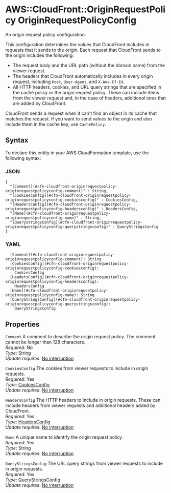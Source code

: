 # AWS::CloudFront::OriginRequestPolicy OriginRequestPolicyConfig<a name="aws-properties-cloudfront-originrequestpolicy-originrequestpolicyconfig"></a>

An origin request policy configuration\.

This configuration determines the values that CloudFront includes in requests that it sends to the origin\. Each request that CloudFront sends to the origin includes the following:

- The request body and the URL path \(without the domain name\) from the viewer request\.
- The headers that CloudFront automatically includes in every origin request, including `Host`, `User-Agent`, and `X-Amz-Cf-Id`\.
- All HTTP headers, cookies, and URL query strings that are specified in the cache policy or the origin request policy\. These can include items from the viewer request and, in the case of headers, additional ones that are added by CloudFront\.

CloudFront sends a request when it can't find an object in its cache that matches the request\. If you want to send values to the origin and also include them in the cache key, use `CachePolicy`\.

## Syntax<a name="aws-properties-cloudfront-originrequestpolicy-originrequestpolicyconfig-syntax"></a>

To declare this entity in your AWS CloudFormation template, use the following syntax:

### JSON<a name="aws-properties-cloudfront-originrequestpolicy-originrequestpolicyconfig-syntax.json"></a>

```
{
  "[Comment](#cfn-cloudfront-originrequestpolicy-originrequestpolicyconfig-comment)" : String,
  "[CookiesConfig](#cfn-cloudfront-originrequestpolicy-originrequestpolicyconfig-cookiesconfig)" : CookiesConfig,
  "[HeadersConfig](#cfn-cloudfront-originrequestpolicy-originrequestpolicyconfig-headersconfig)" : HeadersConfig,
  "[Name](#cfn-cloudfront-originrequestpolicy-originrequestpolicyconfig-name)" : String,
  "[QueryStringsConfig](#cfn-cloudfront-originrequestpolicy-originrequestpolicyconfig-querystringsconfig)" : QueryStringsConfig
}
```

### YAML<a name="aws-properties-cloudfront-originrequestpolicy-originrequestpolicyconfig-syntax.yaml"></a>

```
  [Comment](#cfn-cloudfront-originrequestpolicy-originrequestpolicyconfig-comment): String
  [CookiesConfig](#cfn-cloudfront-originrequestpolicy-originrequestpolicyconfig-cookiesconfig):
    CookiesConfig
  [HeadersConfig](#cfn-cloudfront-originrequestpolicy-originrequestpolicyconfig-headersconfig):
    HeadersConfig
  [Name](#cfn-cloudfront-originrequestpolicy-originrequestpolicyconfig-name): String
  [QueryStringsConfig](#cfn-cloudfront-originrequestpolicy-originrequestpolicyconfig-querystringsconfig):
    QueryStringsConfig
```

## Properties<a name="aws-properties-cloudfront-originrequestpolicy-originrequestpolicyconfig-properties"></a>

`Comment` <a name="cfn-cloudfront-originrequestpolicy-originrequestpolicyconfig-comment"></a>
A comment to describe the origin request policy\. The comment cannot be longer than 128 characters\.  
_Required_: No  
_Type_: String  
_Update requires_: [No interruption](https://docs.aws.amazon.com/AWSCloudFormation/latest/UserGuide/using-cfn-updating-stacks-update-behaviors.html#update-no-interrupt)

`CookiesConfig` <a name="cfn-cloudfront-originrequestpolicy-originrequestpolicyconfig-cookiesconfig"></a>
The cookies from viewer requests to include in origin requests\.  
_Required_: Yes  
_Type_: [CookiesConfig](aws-properties-cloudfront-originrequestpolicy-cookiesconfig.md)  
_Update requires_: [No interruption](https://docs.aws.amazon.com/AWSCloudFormation/latest/UserGuide/using-cfn-updating-stacks-update-behaviors.html#update-no-interrupt)

`HeadersConfig` <a name="cfn-cloudfront-originrequestpolicy-originrequestpolicyconfig-headersconfig"></a>
The HTTP headers to include in origin requests\. These can include headers from viewer requests and additional headers added by CloudFront\.  
_Required_: Yes  
_Type_: [HeadersConfig](aws-properties-cloudfront-originrequestpolicy-headersconfig.md)  
_Update requires_: [No interruption](https://docs.aws.amazon.com/AWSCloudFormation/latest/UserGuide/using-cfn-updating-stacks-update-behaviors.html#update-no-interrupt)

`Name` <a name="cfn-cloudfront-originrequestpolicy-originrequestpolicyconfig-name"></a>
A unique name to identify the origin request policy\.  
_Required_: Yes  
_Type_: String  
_Update requires_: [No interruption](https://docs.aws.amazon.com/AWSCloudFormation/latest/UserGuide/using-cfn-updating-stacks-update-behaviors.html#update-no-interrupt)

`QueryStringsConfig` <a name="cfn-cloudfront-originrequestpolicy-originrequestpolicyconfig-querystringsconfig"></a>
The URL query strings from viewer requests to include in origin requests\.  
_Required_: Yes  
_Type_: [QueryStringsConfig](aws-properties-cloudfront-originrequestpolicy-querystringsconfig.md)  
_Update requires_: [No interruption](https://docs.aws.amazon.com/AWSCloudFormation/latest/UserGuide/using-cfn-updating-stacks-update-behaviors.html#update-no-interrupt)
